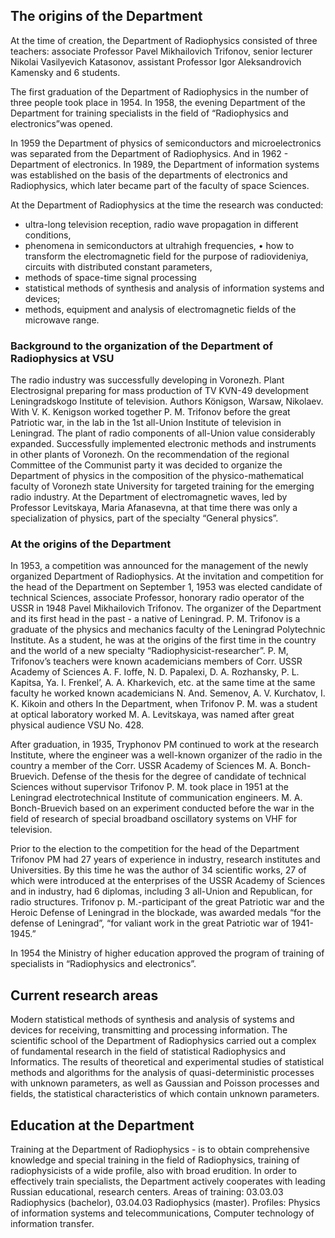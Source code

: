 The origins of the Department
-----------------------------

At the time of creation, the Department of Radiophysics consisted of three teachers: associate Professor Pavel Mikhailovich Trifonov, senior lecturer Nikolai Vasilyevich Katasonov, assistant Professor Igor Aleksandrovich Kamensky and 6 students.

The first graduation of the Department of Radiophysics in the number of three people took place in 1954. In 1958, the evening Department of the Department for training specialists in the field of “Radiophysics and electronics”was opened.

In 1959 the Department of physics of semiconductors and microelectronics was separated from the Department of Radiophysics. And in 1962 - Department of electronics. In 1989, the Department of information systems was established on the basis of the departments of electronics and Radiophysics, which later became part of the faculty of space Sciences.

At the Department of Radiophysics at the time the research was conducted:

*   ultra-long television reception, radio wave propagation in different conditions,
*   phenomena in semiconductors at ultrahigh frequencies, • how to transform the electromagnetic field for the purpose of radiovideniya, circuits with distributed constant parameters,
*   methods of space-time signal processing
*   statistical methods of synthesis and analysis of information systems and devices;
*   methods, equipment and analysis of electromagnetic fields of the microwave range.

### Background to the organization of the Department of Radiophysics at VSU

The radio industry was successfully developing in Voronezh. Plant Electrosignal preparing for mass production of TV KVN-49 development Leningradskogo Institute of television. Authors Königson, Warsaw, Nikolaev. With V. K. Kenigson worked together P. M. Trifonov before the great Patriotic war, in the lab in the 1st all-Union Institute of television in Leningrad. The plant of radio components of all-Union value considerably expanded. Successfully implemented electronic methods and instruments in other plants of Voronezh. On the recommendation of the regional Committee of the Communist party it was decided to organize the Department of physics in the composition of the physico-mathematical faculty of Voronezh state University for targeted training for the emerging radio industry. At the Department of electromagnetic waves, led by Professor Levitskaya, Maria Afanasevna, at that time there was only a specialization of physics, part of the specialty “General physics”.

### At the origins of the Department

In 1953, a competition was announced for the management of the newly organized Department of Radiophysics. At the invitation and competition for the head of the Department on September 1, 1953 was elected candidate of technical Sciences, associate Professor, honorary radio operator of the USSR in 1948 Pavel Mikhailovich Trifonov. The organizer of the Department and its first head in the past - a native of Leningrad. P. M. Trifonov is a graduate of the physics and mechanics faculty of the Leningrad Polytechnic Institute. As a student, he was at the origins of the first time in the country and the world of a new specialty “Radiophysicist-researcher”. P. M, Trifonov’s teachers were known academicians members of Corr. USSR Academy of Sciences A. F. Ioffe, N. D. Papalexi, D. A. Rozhansky, P. L. Kapitsa, Ya. I. Frenkel’, A. A. Kharkevich, etc. at the same time at the same faculty he worked known academicians N. And. Semenov, A. V. Kurchatov, I. K. Kikoin and others In the Department, when Trifonov P. M. was a student at optical laboratory worked M. A. Levitskaya, was named after great physical audience VSU No. 428.

After graduation, in 1935, Tryphonov PM continued to work at the research Institute, where the engineer was a well-known organizer of the radio in the country a member of the Corr. USSR Academy of Sciences M. A. Bonch-Bruevich. Defense of the thesis for the degree of candidate of technical Sciences without supervisor Trifonov P. M. took place in 1951 at the Leningrad electrotechnical Institute of communication engineers. M. A. Bonch-Bruevich based on an experiment conducted before the war in the field of research of special broadband oscillatory systems on VHF for television.

Prior to the election to the competition for the head of the Department Trifonov PM had 27 years of experience in industry, research institutes and Universities. By this time he was the author of 34 scientific works, 27 of which were introduced at the enterprises of the USSR Academy of Sciences and in industry, had 6 diplomas, including 3 all-Union and Republican, for radio structures. Trifonov p. M.-participant of the great Patriotic war and the Heroic Defense of Leningrad in the blockade, was awarded medals “for the defense of Leningrad”, “for valiant work in the great Patriotic war of 1941-1945.”

In 1954 the Ministry of higher education approved the program of training of specialists in “Radiophysics and electronics”.

Current research areas
----------------------

Modern statistical methods of synthesis and analysis of systems and devices for receiving, transmitting and processing information. The scientific school of the Department of Radiophysics carried out a complex of fundamental research in the field of statistical Radiophysics and Informatics. The results of theoretical and experimental studies of statistical methods and algorithms for the analysis of quasi-deterministic processes with unknown parameters, as well as Gaussian and Poisson processes and fields, the statistical characteristics of which contain unknown parameters.

Education at the Department
---------------------------

Training at the Department of Radiophysics - is to obtain comprehensive knowledge and special training in the field of Radiophysics, training of radiophysicists of a wide profile, also with broad erudition. In order to effectively train specialists, the Department actively cooperates with leading Russian educational, research centers. Areas of training: 03.03.03 Radiophysics (bachelor), 03.04.03 Radiophysics (master). Profiles: Physics of information systems and telecommunications, Computer technology of information transfer.